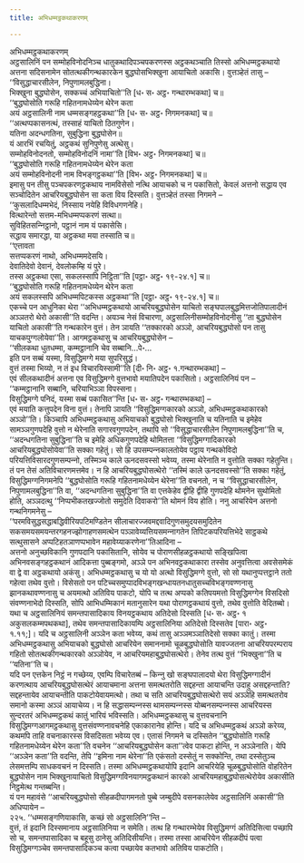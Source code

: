 ```yaml
---
title: अभिधम्मट्ठकथाकरणम्

---
```

अभिधम्मट्ठकथाकरणम्  
अट्ठसालिनिं पन सम्मोहविनोदनिञ्‍च धातुकथादिपञ्‍चपकरणस्स अट्ठकथञ्‍चाति तिस्सो अभिधम्मट्ठकथायो अत्तना सदिसनामेन सोतत्थकीगन्थकारकेन बुद्धघोसभिक्खुना आयाचितो अकासि। वुत्तञ्हेतं तासु –  
‘‘विसुद्धाचारसीलेन, निपुणामलबुद्धिना।  
भिक्खुना बुद्धघोसेन, सक्‍कच्‍चं अभियाचितो’’ति [ध॰ स॰ अट्ठ॰ गन्थारम्भकथा] च॥  
‘‘बुद्धघोसोति गरूहि गहितनामधेय्येन थेरेन कता  
अयं अट्ठसालिनी नाम धम्मसङ्गहट्ठकथा’’ति [ध॰ स॰ अट्ठ॰ निगमनकथा] च॥  
‘‘अत्थप्पकासनत्थं, तस्साहं याचितो ठितगुणेन।  
यतिना अदन्धगतिना, सुबुद्धिना बुद्धघोसेन॥  
यं आरभिं रचयितुं, अट्ठकथं सुनिपुणेसु अत्थेसु।  
सम्मोहविनोदनतो, सम्मोहविनोदनिं नामा’’ति [विभ॰ अट्ठ॰ निगमनकथा] च॥  
‘‘बुद्धघोसोति गरूहि गहितनामधेय्येन थेरेन कता  
अयं सम्मोहविनोदनी नाम विभङ्गट्ठकथा’’ति [विभ॰ अट्ठ॰ निगमनकथा] च॥  
इमासु पन तीसु पञ्‍चपकरणट्ठकथाय नामविसेसो नत्थि आयाचको च न पकासितो, केवलं अत्तनो सद्धाय एव सञ्‍चोदितेन आचरियबुद्धघोसेन सा कता विय दिस्सति। वुत्तञ्हेतं तस्सा निगमने –  
‘‘कुसलादिधम्मभेदं, निस्साय नयेहि विविधगणनेहि।  
वित्थारेन्तो सत्तम-मभिधम्मप्पकरणं सत्था॥  
सुविहितसन्‍निट्ठानो, पट्ठानं नाम यं पकासेसि।  
सद्धाय समारद्धा, या अट्ठकथा मया तस्साति च॥  
‘‘एत्तावता  
सत्तप्पकरणं नाथो, अभिधम्ममदेसयि।  
देवातिदेवो देवानं, देवलोकम्हि यं पुरे।  
तस्स अट्ठकथा एसा, सकलस्सापि निट्ठिता’’ति [पट्ठा॰ अट्ठ॰ १९-२४.१] च॥  
‘‘बुद्धघोसोति गरूहि गहितनामधेय्येन थेरेन कता  
अयं सकलस्सपि अभिधम्मपिटकस्स अट्ठकथा’’ति [पट्ठा॰ अट्ठ॰ १९-२४.१] च॥  
एकच्‍चे पन आधुनिका थेरा ‘‘अभिधम्मट्ठकथायो आचरियबुद्धघोसेन याचितो सङ्घपालबुद्धमित्तजोतिपालादीनं अञ्‍ञतरो थेरो अकासी’’ति वदन्ति। अयञ्‍च नेसं विचारणा, अट्ठसालिनीसम्मोहविनोदनीसु ‘‘ता बुद्धघोसेन याचितो अकासी’’ति गन्थकारेन वुत्तं। तेन ञायति ‘‘तक्‍कारको अञ्‍ञो, आचरियबुद्धघोसो पन तासु याचकपुग्गलोयेवा’’ति। आगमट्ठकथासु च आचरियबुद्धघोसेन –  
‘‘सीलकथा धुतधम्मा, कम्मट्ठानानि चेव सब्बानि…पे॰…  
इति पन सब्बं यस्मा, विसुद्धिमग्गे मया सुपरिसुद्धं।  
वुत्तं तस्मा भिय्यो, न तं इध विचारयिस्सामी’’ति [दी॰ नि॰ अट्ठ॰ १.गन्थारम्भकथा] –  
एवं सीलकथादीनं अत्तना एव विसुद्धिमग्गे वुत्तभावो मयातिपदेन पकासितो। अट्ठसालिनियं पन –  
‘‘कम्मट्ठानानि सब्बानि, चरियाभिञ्‍ञा विपस्सना।  
विसुद्धिमग्गे पनिदं, यस्मा सब्बं पकासित’’न्ति [ध॰ स॰ अट्ठ॰ गन्थारम्भकथा] –  
एवं मयाति कत्तुपदेन विना वुत्तं। तेनापि ञायति ‘‘विसुद्धिमग्गकारको अञ्‍ञो, अभिधम्मट्ठकथाकारको अञ्‍ञो’’ति। किञ्‍चापि अभिधम्मट्ठकथासु अभियाचको बुद्धघोसो भिक्खुनाति च यतिनाति च इमेहेव सामञ्‍ञगुणपदेहि वुत्तो न थेरेनाति सगारवगुणपदेन, तथापि सो ‘‘विसुद्धाचारसीलेन निपुणामलबुद्धिना’’ति च, ‘‘अदन्धगतिना सुबुद्धिना’’ति च इमेहि अधिकगुणपदेहि थोमितत्ता ‘‘विसुद्धिमग्गादिकारको आचरियबुद्धघोसोयेवा’’ति सक्‍का गहेतुं। सो हि उपसम्पन्‍नकालतोयेव पट्ठाय गन्थकोविदो परियत्तिविसारदगुणसम्पन्‍नो, तस्मिञ्‍च काले ऊनदसवस्सो भवेय्य, तस्मा थेरेनाति न वुत्तोति सक्‍का गहेतुन्ति।  
तं पन तेसं अतिविचारणमत्तमेव। न हि आचरियबुद्धघोसत्थेरो ‘‘तस्मिं काले ऊनदसवस्सो’’ति सक्‍का गहेतुं, विसुद्धिमग्गनिगमनेपि ‘‘बुद्धघोसोति गरूहि गहितनामधेय्येन थेरेना’’ति वचनतो, न च ‘‘विसुद्धाचारसीलेन, निपुणामलबुद्धिना’’ति वा, ‘‘अदन्धगतिना सुबुद्धिना’’ति वा एत्तकेहेव द्वीहि द्वीहि गुणपदेहि थोमनेन सुथोमितो होति, अञ्‍ञदत्थु ‘‘निप्पभीकतखज्‍जोतो समुदेति दिवाकरो’’ति थोमनं विय होति। ननु आचरियेन अत्तनो गन्थनिगमनेसु –  
‘‘परमविसुद्धसद्धाबद्धिवीरियपटिमण्डितेन सीलाचारज्‍जवमद्दवादिगुणसमुदयसमुदितेन सकसमयसमयन्तरगहनज्झोगाहणसमत्थेन पञ्‍ञावेय्यत्तियसमन्‍नागतेन तिपिटकपरियत्तिभेदे साट्ठकथे सत्थुसासने अप्पटिहतञाणप्पभावेन महावेय्याकरणेना’’तिआदिना –  
अत्तनो अनुच्छविकानि गुणपदानि पकासितानि, सोयेव च पोराणसीहळट्ठकथायो सङ्खिपित्वा अभिनवसङ्गहट्ठकथानं आदिकत्ता पुब्बङ्गमो, अञ्‍ञे पन अभिनवट्ठकथाकारा तस्सेव अनुवत्तित्वा अवसेसमेकं वा द्वे वा अट्ठकथायो अकंसु। अभिधम्मट्ठकथासु च यो यो अत्थो विसुद्धिमग्गे वुत्तो, सो सो यथानुप्पत्तट्ठाने ततो गहेत्वा तथेव वुत्तो। विसेसतो पन पटिच्‍चसमुप्पादविभङ्गखन्धायतनधातुसच्‍चविभङ्गवण्णनासु झानकथावण्णनासु च अयमत्थो अतिविय पाकटो, योपि च तत्थ अप्पको कतिपयमत्तो विसुद्धिमग्गेन विसदिसो संवण्णनाभेदो दिस्सति, सोपि आभिधम्मिकानं मतानुसारेन यथा पोराणट्ठकथायं वुत्तो, तथेव वुत्तोति वेदितब्बो। यथा च अट्ठसालिनियं समन्तपासादिकाय विनयट्ठकथाय अतिदेसो दिस्सति [ध॰ स॰ अट्ठ॰ १ अकुसलकम्मपथकथा], तथेव समन्तपासादिकायम्पि अट्ठसालिनिया अतिदेसो दिस्सतेव [पारा॰ अट्ठ॰ १.११;]। यदि च अट्ठसालिनी अञ्‍ञेन कता भवेय्य, कथं तासु अञ्‍ञमञ्‍ञातिदेसो सक्‍का कातुं। तस्मा अभिधम्मट्ठकथासु अभियाचको बुद्धघोसो आचरियेन समाननामो चूळबुद्धघोसोति यावज्‍जतना आचरियपरम्पराय गहितो सोतत्थकीगन्थकारको अञ्‍ञोयेव, न आचरियमहाबुद्धघोसत्थेरो। तेनेव तत्थ वुत्तं ‘‘भिक्खुना’’ति च ‘‘यतिना’’ति च।  
यदि पन एत्तकेन निट्ठं न गच्छेय्य, एवम्पि विचारेतब्बं – किन्‍नु खो सङ्घपालादयो थेरा विसुद्धिमग्गादीनं करणत्थाय आचरियबुद्धघोसत्थेरं आयाचमाना अत्तना समत्थतरोति सद्दहन्ता आयाचन्ति उदाहु असद्दहन्ताति? सद्दहन्तायेव आयाचन्तीति पाकटोयेवायमत्थो। तथा च सति आचरियबुद्धघोसत्थेरो सयं अञ्‍ञेहि समत्थतरोव समानो कस्मा अञ्‍ञं आयाचेय्य। न हि सद्धासम्पन्‍नस्स थामसम्पन्‍नस्स योब्बनसम्पन्‍नस्स आचरियस्स सुन्दरतरं अभिधम्मट्ठकथं कातुं भारियं भविस्सति। अभिधम्मट्ठकथासु च वुत्तवचनानि विसुद्धिमग्गआगमट्ठकथासु वुत्तसंवण्णनावचनेहि एकाकारानेव होन्ति। यदि च अभिधम्मट्ठकथं अञ्‍ञो करेय्य, कथमपि ताहि वचनाकारस्स विसदिसता भवेय्य एव। एतासं निगमने च दस्सितेन ‘‘बुद्धघोसोति गरूहि गहितनामधेय्येन थेरेन कता’’ति वचनेन ‘‘आचरियबुद्धघोसेन कता’’त्वेव पाकटा होन्ति, न अञ्‍ञेनाति। येपि ‘‘अञ्‍ञेन कता’’ति वदन्ति, तेपि ‘‘इमिना नाम थेरेना’’ति एकंसतो दस्सेतुं न सक्‍कोन्ति, तथा दस्सेतुञ्‍च लेसमत्तम्पि साधकवचनं न दिस्सति। तस्मा अभिधम्मट्ठकथायोपि इदानि आचरियेहि चूळबुद्धघोसोति वोहरितेन बुद्धघोसेन नाम भिक्खुनायाचितो विसुद्धिमग्गविनयागमट्ठकथानं कारको आचरियमहाबुद्धघोसत्थेरोयेव अकासीति निट्ठमेत्थ गन्तब्बन्ति।  
यं पन महावंसे ‘‘आचरियबुद्धघोसो सीहळदीपागमनतो पुब्बे जम्बुदीपे वसनकालेयेव अट्ठसालिनिं अकासी’’ति अधिप्पायेन –  
२२५. ‘‘धम्मसङ्गणियाकासि, कच्छं सो अट्ठसालिनि’’न्ति –  
वुत्तं, तं इदानि दिस्समानाय अट्ठसालिनिया न समेति। तत्थ हि गन्थारम्भेयेव विसुद्धिमग्गं अतिदिसित्वा पच्छापि सो च, समन्तपासादिका च बहूसु ठानेसु अतिदिसीयन्ति। तस्मा तस्सा आचरियेन सीहळदीपं पत्वा विसुद्धिमग्गञ्‍चेव समन्तपासादिकञ्‍च कत्वा पच्छायेव कतभावो अतिविय पाकटोति।  